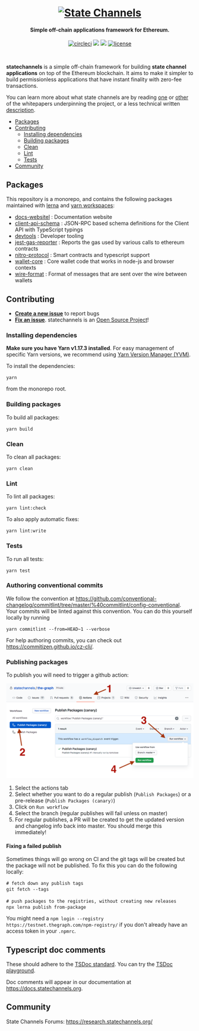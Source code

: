 <h1 align="center">
  <br>
  <a href="https://statechannels.org"><img src="./logo.svg" alt="State Channels" width="350"></a>
</h1>

<h4 align="center">Simple off-chain applications framework for Ethereum.</h4>

<p align="center">
  <a href="https://circleci.com/gh/statechannels/statechannels/tree/master"><img src="https://circleci.com/gh/statechannels/statechannels/tree/master.svg?style=shield" alt="circleci"></a>
  <a href="https://lernajs.io/"><img src="https://img.shields.io/badge/maintained%20with-lerna-cc00ff.svg"/></a>
  <a href="https://research.statechannels.org/"><img src="https://img.shields.io/badge/Forums-Chat-blue"/></a>
  <a href="./LICENSE"><img src="https://img.shields.io/badge/license-MIT-blue.svg" alt="license"></a>
</p>
<br>

**statechannels** is a simple off-chain framework for building **state channel applications** on top of the Ethereum blockchain. It aims to make it simpler to build permissionless applications that have instant finality with zero-fee transactions.

You can learn more about what state channels are by reading [one](https://l4.ventures/papers/statechannels.pdf) or [other](https://magmo.com/force-move-games.pdf) of the whitepapers underpinning the project, or a less technical written [description](https://medium.com/blockchannel/state-channel-for-dummies-part-2-2ffef52220eb).

- [Packages](#packages)
- [Contributing](#contributing)
  - [Installing dependencies](#installing-dependencies)
  - [Building packages](#building-packages)
  - [Clean](#clean)
  - [Lint](#lint)
  - [Tests](#tests)
- [Community](#community)

## Packages

This repository is a monorepo, and contains the following packages maintained with [lerna](https://github.com/lerna/lerna) and [yarn workspaces](https://yarnpkg.com/lang/en/docs/workspaces/):

- [docs-websitel](./packages/docs-website/website) : Documentation website
- [client-api-schema](./packages/client-api-schema) : JSON-RPC based schema definitions for the Client API with TypeScript typings
- [devtools](./packages/devtools) : Developer tooling
- [jest-gas-reporter](./packages/jest-gas-reporter) : Reports the gas used by various calls to ethereum contracts
- [nitro-protocol](./packages/nitro-protocol) : Smart contracts and typescript support
- [wallet-core](./packages/wallet-core) : Core wallet code that works in node-js and browser contexts
- [wire-format](./packages/wire-format) : Format of messages that are sent over the wire between wallets

## Contributing

- **[Create a new issue](https://github.com/statechannels/monorepo/issues/new)** to report bugs
- **[Fix an issue](https://github.com/statechannels/statechannels/issues?state=open)**. statechannels is an [Open Source Project](.github/CONTRIBUTING.md)!

### Installing dependencies

**Make sure you have Yarn v1.17.3 installed**. For easy management of specific Yarn versions, we recommend using [Yarn Version Manager (YVM)](https://github.com/tophat/yvm).

To install the dependencies:

```shell
yarn
```

from the monorepo root.

### Building packages

To build all packages:

```shell
yarn build
```

### Clean

To clean all packages:

```shell
yarn clean
```

### Lint

To lint all packages:

```shell
yarn lint:check
```

To also apply automatic fixes:

```shell
yarn lint:write
```

### Tests

To run all tests:

```shell
yarn test
```

### Authoring conventional commits

We follow the convention at https://github.com/conventional-changelog/commitlint/tree/master/%40commitlint/config-conventional. Your commits will be linted against this convention. You can do this yourself locally by running

```shell
yarn commitlint --from=HEAD~1 --verbose
```

For help authoring commits, you can check out https://commitizen.github.io/cz-cli/.

### Publishing packages

To publish you will need to trigger a github action:

![publishing via a github](./notes/publishing.png)

1. Select the actions tab
2. Select whether you want to do a regular publish (`Publish Packages`) or a pre-release (`Publish Packages (canary)`)
3. Click on `Run workflow`
4. Select the branch (regular publishes will fail unless on master)
5. For regular publishes, a PR will be created to get the updated version and changelog info back into master. You should merge this immediately!

#### Fixing a failed publish

Sometimes things will go wrong on CI and the git tags will be created but the package will not be published.
To fix this you can do the following locally:

```
# fetch down any publish tags
git fetch --tags

# push packages to the registries, without creating new releases
npx lerna publish from-package
```

You might need a `npm login --registry https://testnet.thegraph.com/npm-registry/` if you don't
already have an access token in your `.npmrc`.

## Typescript doc comments

These should adhere to the [TSDoc standard](https://github.com/Microsoft/tsdoc). You can try the [TSDoc playground](https://microsoft.github.io/tsdoc/).

Doc comments will appear in our documentation at https://docs.statechannels.org.

## Community

State Channels Forums: https://research.statechannels.org/
